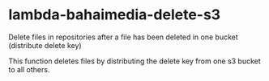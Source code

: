 # lambda-bahaimedia-delete-s3
Delete files in repositories after a file has been deleted in one bucket (distribute delete key) 

This function deletes files by distributing the delete key from one s3 bucket to all others. 
